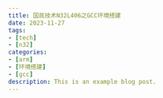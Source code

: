 ```yaml
---
title: 国民技术N32L406之GCC环境搭建
date: 2023-11-27
tags:
- [tech]
- [n32]
categories:
- [arm]
- [环境搭建]
- [gcc]
description: This is an example blog post.
---
```

